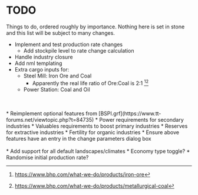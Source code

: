 # TODO
Things to do, ordered roughly by importance. Nothing here is set in stone and
this list will be subject to many changes.

* Implement and test production rate changes
    * Add stockpile level to rate change calculation
* Handle industry closure
* Add nml templating
* Extra cargo inputs for:
    * Steel Mill: Iron Ore and Coal
        * Apparently the real life ratio of Ore:Coal is 2:1 [^1][^2]
    * Power Station: Coal and Oil
<br/>
<br/>
* Reimplement optional features from [BSPI.grf](https://www.tt-forums.net/viewtopic.php?t=84735)
    * Power requirements for secondary industries
    * Valuables requirements to boost primary industries
    * Reserves for extractive industries
    * Fertility for organic industries
* Ensure above features have an entry in the change parameters dialog box
<br/>
<br/>
* Add support for all default landscapes/climates
* Economy type toggle?
* Randomise initial production rate?

[^1]: https://www.bhp.com/what-we-do/products/iron-ore
[^2]: https://www.bhp.com/what-we-do/products/metallurgical-coal

